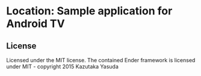 # Location: Sample application for Android TV #

## License ##

Licensed under the MIT license. The contained Ender framework is licensed under MIT - copyright 2015 Kazutaka Yasuda
